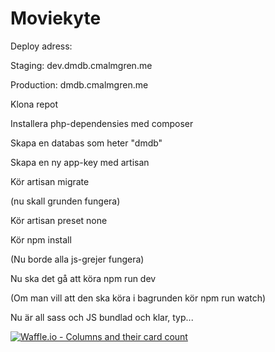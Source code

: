 # Moviekyte

Deploy adress:

Staging: dev.dmdb.cmalmgren.me

Production: dmdb.cmalmgren.me

Klona repot

Installera php-dependensies med composer

Skapa en databas som heter "dmdb"

Skapa en ny app-key med artisan

Kör artisan migrate

(nu skall grunden fungera)

Kör artisan preset none

Kör npm install

(Nu borde alla js-grejer fungera)

Nu ska det gå att köra npm run dev

  (Om man vill att den ska köra i bagrunden kör npm run watch)

 Nu är all sass och JS bundlad och klar, typ...

[![Waffle.io - Columns and their card count](https://badge.waffle.io/chas-academy/dragons-06-imdb-clone.png?columns=all)](https://waffle.io/chas-academy/dragons-06-imdb-clone?utm_source=badge)
